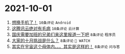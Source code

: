 # 2021-10-01

1. [想换手机了！](https://www.v2ex.com/t/805515) `10条评论` `Android`
1. [这腾讯云绝对有毛病](https://www.v2ex.com/t/805514) `10条评论` `云计算`
1. [国庆需要加班的兄弟们来这里报道一下吧](https://www.v2ex.com/t/805529) `8条评论` `程序员`
1. [大家的十月挑战是什么？](https://www.v2ex.com/t/805524) `8条评论` ` WATCH`
1. [其实在宇宙这个母体内。。。其实是这样的！](https://www.v2ex.com/t/805522) `8条评论` `问与答`
